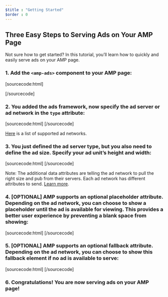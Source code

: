 ```yaml
---
$title : "Getting Started"
$order : 0
---
```


## Three Easy Steps to Serving Ads on Your AMP Page

Not sure how to get started? In this tutorial, you’ll learn how to quickly and easily serve ads on your AMP page.

### 1. Add the `<amp-ads>` component to your AMP page:

[sourcecode:html]
<script async custom-element="amp-ad" src="https://cdn.ampproject.org/v0/amp-ad-0.1.js"></script>
[/sourcecode]

### 2. You added the ads framework, now specify the ad server or ad network in the `type` attribute:

[sourcecode:html]
<amp-ad
      type="a9">
  </amp-ad>
[/sourcecode]

[Here](https://github.com/ampproject/amphtml/tree/master/ads) is a list of supported ad networks.

### 3. You just defined the ad server type, but you also need to define the ad size. Specify your ad unit’s height and width:

[sourcecode:html]
<amp-ad width="300"
      height="250"
      type="a9"
      data-aax_size="300x250"
      data-aax_pubname="test123"
      data-aax_src="302">
  </amp-ad>
[/sourcecode]

Note: The additional data attributes are telling the ad network to pull the right size and pub from their servers. Each ad network has different attributes to send. [Learn more](https://www.ampproject.org/docs/reference/components/amp-ad#supported-ad-networks).

### 4. [OPTIONAL] AMP supports an optional placeholder attribute. Depending on the ad network, you can choose to show a placeholder until the ad is available for viewing. This provides a better user experience by preventing a blank space from showing:

[sourcecode:html]
 <amp-ad width="300"
      height="200"
      type="doubleclick"
      data-slot="/4119129/doesnt-exist">
    <amp-img placeholder src="placeholder-image.jpg"></amp-img>
  </amp-ad>
[/sourcecode]

### 5. [OPTIONAL] AMP supports an optional fallback attribute. Depending on the ad network, you can choose to show this fallback element if no ad is available to serve:

[sourcecode:html]
<amp-ad width="300"
      height="200"
      type="doubleclick"
      data-slot="/4119129/doesnt-exist">
    <amp-img fallback src="fallback-image.jpg"></amp-img>
  </amp-ad>
[/sourcecode]

### 6. Congratulations! You are now serving ads on your AMP page!
